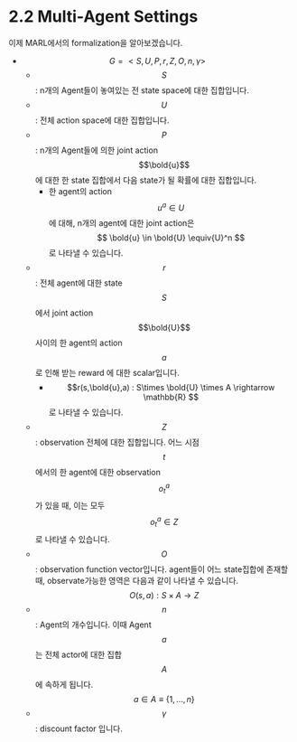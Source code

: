 # 2.2 Multi-Agent Settings

이제 MARL에서의 formalization을 알아보겠습니다.

* $$ G = <S,U,P,r,Z,O,n,\gamma>$$
  * $$ S $$: n개의 Agent들이 놓여있는 전 state space에 대한 집합입니다.
  * $$U$$: 전체 action space에 대한 집합입니다.
  * $$P$$: n개의 Agent들에 의한 joint action $$\bold{u}$$에 대한 한 state 집합에서 다음 state가 될 확률에 대한 집합입니다.
    * 한 agent의 action $$u^a \in U$$에 대해, n개의 agent에 대한 joint action은 $$ \bold{u} \in \bold{U} \equiv{U}^n $$로 나타낼 수 있습니다.
  * $$r$$: 전체 agent에 대한 state $$S$$에서 joint action $$\bold{U}$$사이의 한 agent의 action $$a$$로 인해 받는 reward 에 대한 scalar입니다.
    * $$r(s,\bold{u},a) : S\times \bold{U} \times A \rightarrow \mathbb{R} $$로 나타낼 수 있습니다.
  * $$Z$$: observation 전체에 대한 집합입니다. 어느 시점 $$t$$에서의 한 agent에 대한 observation $$ o^a_t $$가 있을 때, 이는 모두 $$o^a_t \in Z $$로 나타낼 수 있습니다.
  * $$O$$: observation function vector입니다.  agent들이 어느 state집합에 존재할 때, observate가능한 영역은 다음과 같이 나타낼 수 있습니다. $$O(s,a) : S \times A \rightarrow Z $$
  * $$n$$: Agent의 개수입니다. 이때 Agent $$a $$는 전체 actor에 대한 집합$$A$$에 속하게 됩니다. $$a \in A \equiv \{1,...,n\} $$
  * $$\gamma $$: discount factor 입니다.



